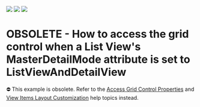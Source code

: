 <!-- default badges list -->
![](https://img.shields.io/endpoint?url=https://codecentral.devexpress.com/api/v1/VersionRange/134074843/18.1.3%2B)
[![](https://img.shields.io/badge/Open_in_DevExpress_Support_Center-FF7200?style=flat-square&logo=DevExpress&logoColor=white)](https://supportcenter.devexpress.com/ticket/details/E1889)
[![](https://img.shields.io/badge/📖_How_to_use_DevExpress_Examples-e9f6fc?style=flat-square)](https://docs.devexpress.com/GeneralInformation/403183)
<!-- default badges end -->

# OBSOLETE - How to access the grid control when a List View's MasterDetailMode attribute is set to ListViewAndDetailView

⛔ This example is obsolete. Refer to the [Access Grid Control Properties](https://docs.devexpress.com/eXpressAppFramework/113165/getting-started/in-depth-tutorial-winforms-webforms/extend-functionality/access-grid-control-properties) and [View Items Layout Customization](https://docs.devexpress.com/eXpressAppFramework/112817/ui-construction/views/layout/view-items-layout-customization) help topics instead.
